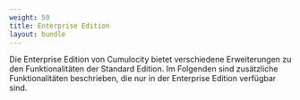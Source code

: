 ```yaml
---
weight: 50
title: Enterprise Edition
layout: bundle
---
```


Die Enterprise Edition von Cumulocity bietet verschiedene Erweiterungen zu den Funktionalitäten der Standard Edition. Im Folgenden sind zusätzliche Funktionalitäten beschrieben, die nur in der Enterprise Edition verfügbar sind.
